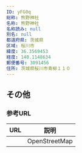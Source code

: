 ```yaml
---
ID: yFG0q
総称: 熊野神社
名称: 熊野神社
名称読み: null
別名: null
都道府県: 茨城県
区域: 桜川市
緯度: 36.3569453
経度: 140.1148634
郵便番号: 3091456
住所: 茨城県桜川市青柳１１０
---
```


## その他

### 参考URL

| URL | 説明          |
| --- | ------------- |
|     | OpenStreetMap |
